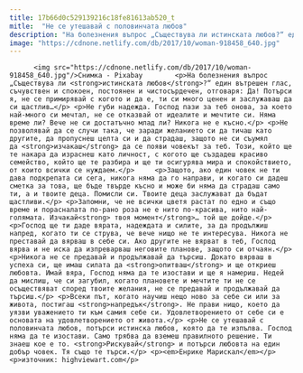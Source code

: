 ```yaml
---
title: 17b66d0c529139216c18fe81613ab520_t
mitle:  "Не се утешавай с половинчата любов"
description: "На болезнения въпрос „Съществува ли истинската любов?“ един вътрешен глас, съчувствен и спокоен, постоянен и чистосърдечен, отговаря: Да! Потърси я, не се примирявай с когото и да е, ти си много ценен и заслужаваш да си щастлив… Не губи надежда. Господ пази за теб онова, за което най-много си мечтал, не се отказвай от идеалите и …"
image: "https://cdnone.netlify.com/db/2017/10/woman-918458_640.jpg"
---
```


          <img src="https://cdnone.netlify.com/db/2017/10/woman-918458_640.jpg"/>Снимка - Pixabay        <p>На болезнения въпрос „Съществува ли <strong>истинската любов</strong>?“ един вътрешен глас, съчувствен и спокоен, постоянен и чистосърдечен, отговаря: Да! Потърси я, не се примирявай с когото и да е, ти си много ценен и заслужаваш да си щастлив…</p> <p>Не губи надежда. Господ пази за теб онова, за което най-много си мечтал, не се отказвай от идеалите и мечтите си. Няма време ли? Вече не си достатъчно млад ли? Никога не е късно.</p> <p>Не позволявай да се случи така, че заради желанието си да тичаш като другите, да пропуснеш целта си и да страдаш, защото не си съумял да <strong>изчакаш</strong> да се появи човекът за теб. Този, който ще те накара да израснеш като личност, с когото ще създадеш красиво семейство, който ще те разбира и ще ти осигурява мира и спокойствието, от които всички се нуждаем.</p>     <p>Защото, ако един човек не ти дава подкрепата си сега, никога няма да го направи, и когато си дадеш сметка за това, ще бъде твърде късно и може би няма да страдаш само ти, а и твоите деца. Помисли си. Твоите деца заслужават да бъдат щастливи.</p> <p>Запомни, че не всички цветя растат по едно и също време и порасналата по-рано роза не е нито по-красива, нито най-голямата. Изчакай<strong> твоя момент</strong>… той ще дойде.</p> <p>Господ ще ти даде вярата, надеждата и силите, за да продължиш напред, когато ти се струва, че вече нищо не те интересува. Никога не преставай да вярваш в себе си. Ако другите не вярват в теб, Господ вярва и не иска да изпреварваш неговите планове, защото си отчаян.</p>     <p>Никога не се предавай и продължавай да търсиш. Докато вярваш в успеха си, ще имаш силата да <strong>опитваш</strong> и ще откриеш любовта. Имай вяра, Господ няма да те изостави и ще я намериш. Недей да мислиш, че си загубил, когато плановете и мечтите ти не се осъществяват според твоите желания, не се предавай и продължавай да търсиш.</p> <p>Всеки път, когато научиш нещо ново за себе си или за живота, постигаш <strong>напредък</strong>. Не прави нищо, което да уязви уважението ти към самия себе си. Удовлетворението от себе си е основата на удовлетворението от живота.</p> <p>Не се утешавай с половинчата любов, потърси истинска любов, която да те изпълва. Господ няма да те изостави. Само трябва да вземеш правилното решение. Ти знаеш кое е то. <strong>Рискувай</strong> и потърси любовта на един добър човек. Тя също те търси.</p> <p><em>Енрике Марискал</em></p> <p>източник: highviewart.com</p>        